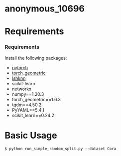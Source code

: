 # anonymous_10696

# Requirements
### Requirements
Install the following packages:

- [pytorch](https://pytorch.org/get-started/locally/)
- [torch_geometric](https://github.com/rusty1s/pytorch_geometric)
- [lshknn](https://github.com/iosonofabio/lshknn)
- scikit-learn
- networkx
- numpy==1.20.3
- torch_geometric==1.6.3
- tqdm==4.50.2
- PyYAML==5.4.1
- scikit_learn==0.24.2
# Basic Usage
```
$ python run_simple_random_split.py --dataset Cora
```


